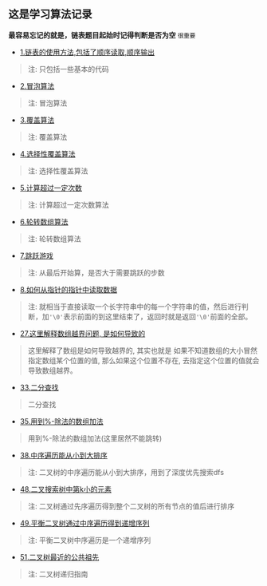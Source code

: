 ## 这是学习算法记录
**最容易忘记的就是，链表题目起始时记得判断是否为空** ``很重要``

* [1.链表的使用方法,包括了顺序读取,顺序输出](./1.链表/存取数据交换.c) 

> 注: 只包括一些基本的代码

* [2.冒泡算法](./2.冒泡算法/冒泡算法.c)

> 注: 冒泡算法

* [3.覆盖算法](./3.覆盖算法/覆盖算法.c)

> 注: 覆盖算法

* [4.选择性覆盖算法](./4.选择性覆盖算法/选择性覆盖算法.c)

> 注: 选择性覆盖算法

* [5.计算超过一定次数](./5.计算次数算法/计算超过一定次数.c)

> 注: 计算超过一定次数算法

* [6.轮转数组算法](./6.轮转数组算法/轮转数组.c)

> 注: 轮转数组算法

* [7.跳跃游戏](./7.跳跃游戏/跳跃游戏.c)

> 注: 从最后开始算，是否大于需要跳跃的步数

* [8.如何从指针的指针中读取数据](./8.如何从指针的指针中读取数据/最长公共前缀.c)
> 注: 就相当于直接读取一个长字符串中的每一个字符串的值，然后进行判断，加``'\0'``表示前面的到这里结束了，返回时就是返回`'\0'`前面的全部。


* [27.这里解释数组越界问题, 是如何导致的](./27.最后一块石头的重量(这里解释数组越界)/这里解释了数组越界的问题.c)
> 这里解释了数组是如何导致越界的, 其实也就是 如果不知道数组的大小冒然指定数组某个位置的值, 那么如果这个位置不存在, 去指定这个位置的值就会导致数组越界。

* [33.二分查找](./33.二分查找/二分查找(寻找峰值).c)
> 二分查找

* [35.用到%-除法的数组加法](./35.用到%-除法的数组加法/用到%-除法的数组加法.c)
> 用到%-除法的数组加法(这里居然不能跳转)

* [38.中序遍历能从小到大排序](./38.中序遍历能排序/二叉搜索树的最小绝对差.c)
> 注: 二叉树的中序遍历能从小到大排序，用到了深度优先搜索dfs

* [48.二叉搜索树中第k小的元素](./48.二叉搜索树中第k小的元素/二叉搜索树中第k小的元素.c)
> 注: 二叉树通过先序遍历得到整个二叉树的所有节点的值后进行排序


* [49.平衡二叉树通过中序遍历得到递增序列](./49.平衡二叉树/验证平衡二叉树.c)
> 注: 平衡二叉树中序遍历是一个递增序列

* [51.二叉树最近的公共祖先](./50.中序与后续遍历序列构建二叉树/中序与后序遍历构建二叉树.c)
> 注: 二叉树递归指南